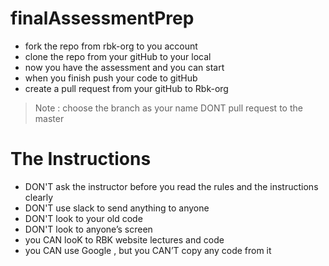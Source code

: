  # finalAssessmentPrep

 - fork the repo from rbk-org to you account
 - clone the repo from your gitHub to your local 
 - now you have the assessment and you can start    
 - when you finish push your code to gitHub
 - create a pull request from your gitHub to Rbk-org 
 > Note : choose the branch as your name DONT pull request to the master  


 # The Instructions
- DON'T ask the instructor before you read the rules and the instructions clearly
- DON'T use slack to send anything to anyone
- DON'T look to your old code
- DON'T look to anyone’s screen
- you CAN looK to RBK website lectures and code
- you CAN use Google , but you CAN’T copy any code from it